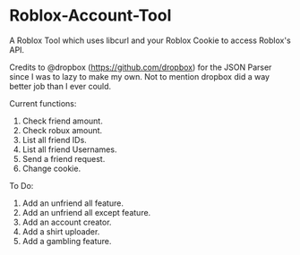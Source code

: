 # Roblox-Account-Tool
A Roblox Tool which uses libcurl and your Roblox Cookie to access Roblox's API.

Credits to @dropbox (https://github.com/dropbox) for the JSON Parser since I was to lazy to make my own. Not to mention dropbox did a way better job than I ever could.

Current functions:
  1) Check friend amount.
  2) Check robux amount.
  3) List all friend IDs.
  4) List all friend Usernames.
  5) Send a friend request.
  6) Change cookie.
  
To Do:
  1) Add an unfriend all feature.
  2) Add an unfriend all except feature.
  3) Add an account creator.
  4) Add a shirt uploader.
  5) Add a gambling feature.
